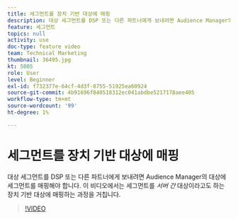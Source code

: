 ```yaml
---
title: 세그먼트를 장치 기반 대상에 매핑
description: 대상 세그먼트를 DSP 또는 다른 파트너에게 보내려면 Audience Manager의 대상에 세그먼트를 매핑해야 합니다. 이 비디오에서는 세그먼트를 "서버 간" 대상이라고도 하는 장치 기반 대상에 매핑하는 과정을 안내합니다.
feature: 세그먼트
topics: null
activity: use
doc-type: feature video
team: Technical Marketing
thumbnail: 36495.jpg
kt: 5805
role: User
level: Beginner
exl-id: f732377e-64cf-4d3f-8755-51925ea60924
source-git-commit: 4b91696f840518312ec041abdbe5217178aee405
workflow-type: tm+mt
source-wordcount: '99'
ht-degree: 1%

---
```


# 세그먼트를 장치 기반 대상에 매핑

대상 세그먼트를 DSP 또는 다른 파트너에게 보내려면 Audience Manager의 대상에 세그먼트를 매핑해야 합니다. 이 비디오에서는 세그먼트를 _서버 간_ 대상이라고도 하는 장치 기반 대상에 매핑하는 과정을 거칩니다.

>[!VIDEO](https://video.tv.adobe.com/v/36495/?quality=12&learn=on)
